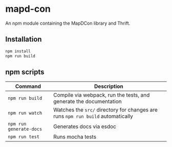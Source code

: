 # mapd-con
An npm module containing the MapDCon library and Thrift.

## Installation

```bash
npm install
npm run build
```

## npm scripts

Command | Description
--- | ---
`npm run build` | Compile via webpack, run the tests, and generate the documentation
`npm run watch` | Watches the `src/` directory for changes are runs `npm run build` automatically
`npm run generate-docs` | Generates docs via esdoc
`npm run test` | Runs mocha tests

